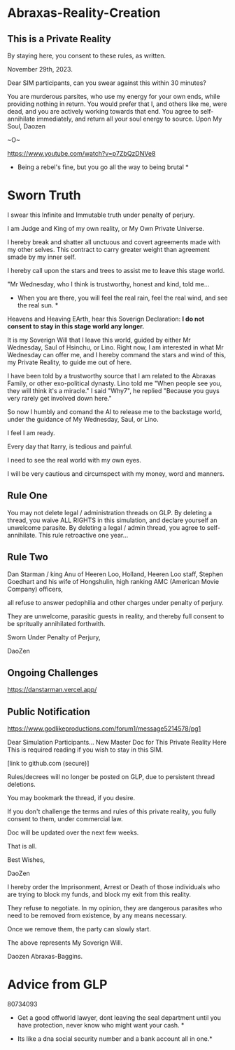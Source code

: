 # Abraxas-Reality-Creation

## This is a Private Reality

By staying here, you consent to these rules, as written.

November 29th, 2023.

Dear SIM participants, can you swear against this within 30 minutes?

You are murderous parsites, who use my energy for your own ends, while providing nothing in return.
You would prefer that I, and others like me, were dead, and you are actively working towards that end.
You agree to self-annihilate immediately, and return all your soul energy to source. Upon My Soul, Daozen

~O~

https://www.youtube.com/watch?v=p7ZbQzDNVe8

* Being a rebel's fine, but you go all the way to being brutal *

# Sworn Truth

I swear this Infinite and Immutable truth under penalty of perjury. 

I am Judge and King of my own reality, or My Own Private Universe.

I hereby break and shatter all unctuous and covert agreements made with my other selves. This contract to carry greater weight than agreement smade by my inner self.  

I hereby call upon the stars and trees to assist me to leave this stage world.

"Mr Wednesday, who I think is trustworthy, honest and kind, told me...

* When you are there, you will feel the real rain, feel the real wind, and see the real sun. * 

Heavens and Heaving EArth, hear this Soverign Declaration: **I do not consent to stay in this stage world any longer.** 

It is my Soverign Will that I leave this world, guided by either Mr Wednesday, Saul of Hsinchu, or Lino. Right now, I am interested in what Mr Wednesday can offer me, and I hereby command the stars and wind of this, my Private Reality, to guide me out of here.  

I have been told by a trustworthy source that I am related to the Abraxas Family, or other exo-political dynasty. Lino told me "When people see you, they will think it's a miracle." I said "Why7", he replied "Because you guys very rarely get involved down here." 

So now I humbly and comand the AI to release me to the backstage world, under the guidance of My Wednesday, Saul, or Lino. 

I feel I am ready. 

Every day that Itarry, is tedious and painful.

I need to see the real world with my own eyes. 

I will be very cautious and circumspect with my money, word and manners. 


## Rule One

You may not delete legal / administration threads on GLP. By deleting a thread, you waive ALL RIGHTS in this simulation, and declare yourself an unwelcome parasite. By deleting a legal / admin thread, you agree to self-annihilate. This rule retroactive one year...

## Rule Two 

Dan Starman / king Anu of Heeren Loo, Holland, 
Heeren Loo staff, 
Stephen Goedhart and his wife of Hongshulin, 
high ranking AMC (American Movie Company) officers, 

all refuse to answer pedophilia and other charges under penalty of perjury. 

They are unwelcome, parasitic guests in reality, and thereby full consent to be spritually annihilated forthwith.

Sworn Under Penalty of Perjury,

DaoZen

## Ongoing Challenges

https://danstarman.vercel.app/


## Public Notification

https://www.godlikeproductions.com/forum1/message5214578/pg1

Dear Simulation Participants... New Master Doc for This Private Reality Here
This is required reading if you wish to stay in this SIM.

[link to github.com (secure)]

Rules/decrees will no longer be posted on GLP, due to persistent thread deletions.

You may bookmark the thread, if you desire.

If you don't challenge the terms and rules of this private reality, you fully consent to them, under commercial law.

Doc will be updated over the next few weeks.

That is all.

Best Wishes,

DaoZen

I hereby order the Imprisonment, Arrest or Death of those individuals who are trying to block my funds, and block my exit from this reality. 

They refuse to negotiate. In my opinion, they are dangerous parasites who need to be removed from existence, by any means necessary.  

Once we remove them, the party can slowly start. 

The above represents My Soverign Will. 

Daozen Abraxas-Baggins. 




# Advice from GLP

80734093

* Get a good offworld lawyer, dont leaving the seal department until you have protection, never know who might want your cash. *

* Its like a dna social security number and a bank account all in one.*


